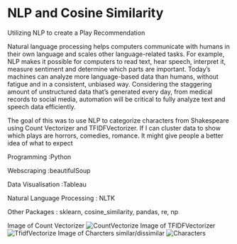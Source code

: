 # NLP and Cosine Similarity
 Utilizing NLP to create a Play Recommendation

Natural language processing helps computers communicate with humans in their own language and scales other language-related tasks. For example, NLP makes it possible for computers to read text, hear speech, interpret it, measure sentiment and determine which parts are important. Today’s machines can analyze more language-based data than humans, without fatigue and in a consistent, unbiased way. Considering the staggering amount of unstructured data that’s generated every day, from medical records to social media, automation will be critical to fully analyze text and speech data efficiently.

The goal of this was to use NLP to categorize characters from Shakespeare using Count Vectorizer and TFIDFVectorizer. If I can cluster data to show which plays are horrors, comedies, romance. It might give people a better idea of what to expect

Programming :Python

Webscraping :beautifulSoup

Data Visualisation :Tableau

Natural Language Processing : NLTK

Other Packages : sklearn, cosine_similarity, pandas, re, np

Image of Count Vectorizer
![CountVectorize](https://user-images.githubusercontent.com/106100235/222502658-90428beb-91c3-4b3a-883f-44d0016f5d91.png)
Image of TFIDFVectorizer
![TfidfVectorize](https://user-images.githubusercontent.com/106100235/222502709-5520946a-de75-4ebb-ba9a-fe18cb398f3e.png)
Image of Charcters similar/dissimilar
![Characters](https://user-images.githubusercontent.com/106100235/222502810-5eb1dfe2-10d6-4077-aa81-98ae061f2b24.png)
